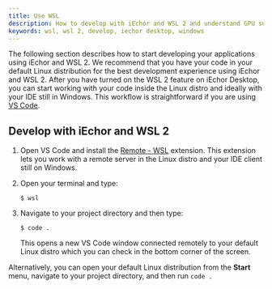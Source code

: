 ```yaml
---
title: Use WSL
description: How to develop with iEchor and WSL 2 and understand GPU support for WSL
keywords: wsl, wsl 2, develop, iechor desktop, windows
---
```


The following section describes how to start developing your applications using iEchor and WSL 2. We recommend that you have your code in your default Linux distribution for the best development experience using iEchor and WSL 2. After you have turned on the WSL 2 feature on iEchor Desktop, you can start working with your code inside the Linux distro and ideally with your IDE still in Windows. This workflow is straightforward if you are using [VS Code](https://code.visualstudio.com/download).

## Develop with iEchor and WSL 2

1. Open VS Code and install the [Remote - WSL](https://marketplace.visualstudio.com/items?itemName=ms-vscode-remote.remote-wsl) extension. This extension lets you work with a remote server in the Linux distro and your IDE client still on Windows.
2. Open your terminal and type:

    ```console
    $ wsl
    ```
3. Navigate to your project directory and then type:

    ```console
    $ code .
    ```

    This opens a new VS Code window connected remotely to your default Linux distro which you can check in the bottom corner of the screen.


Alternatively, you can open your default Linux distribution from the **Start** menu, navigate to your project directory, and then run `code .`


